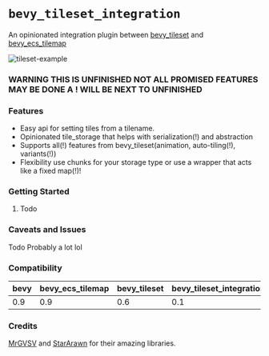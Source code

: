 # `bevy_tileset_integration`

An opinionated integration plugin between [bevy_tileset](https://github.com/MrGVSV/bevy_tileset) and [bevy_ecs_tilemap](https://github.com/StarArawn/bevy_ecs_tilemap)

![tileset-example](repo/tileset-example.png)

### WARNING THIS IS UNFINISHED NOT ALL PROMISED FEATURES MAY BE DONE A ! WILL BE NEXT TO UNFINISHED

### Features
* Easy api for setting tiles from a tilename.
* Opinionated tile_storage that helps with serialization(!) and abstraction
* Supports all(!) features from bevy_tileset(animation, auto-tiling(!), variants(!))
* Flexibility use chunks for your storage type or use a wrapper that acts like a fixed map(!)!

### Getting Started
1. Todo

### Caveats and Issues
Todo Probably a lot lol

### Compatibility

| bevy | bevy_ecs_tilemap | bevy_tileset | bevy_tileset_integration |
| ---- | ---------------- | ------------ | ------------------------ |
| 0.9  | 0.9              | 0.6          | 0.1                      |

### Credits
[MrGVSV](https://github.com/MrGVSV) and [StarArawn](https://github.com/StarArawn) for their amazing libraries.
